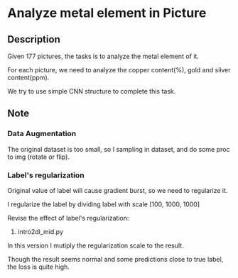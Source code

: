 # Analyze metal element in Picture

## Description

Given 177 pictures, the tasks is to analyze the metal element of it.

For each picture, we need to analyze the copper content(%), gold and silver content(ppm).

We try to use simple CNN structure to complete this task.

## Note

### Data Augmentation

The original dataset is too small, so I sampling in dataset, and do some proc to img (rotate or flip).

### Label's regularization

Original value of label will cause gradient burst, so we need to regularize it.

I regularize the label by dividing label with scale [100, 1000, 1000]

Revise the effect of label's regularization:

1. intro2dl_mid.py

In this version I mutiply the regularization scale to the result.

Though the result seems normal and some predictions close to true label, the loss is quite high.

